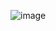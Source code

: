 ![image](https://user-images.githubusercontent.com/33375292/138962853-738855b2-d24a-4457-96b7-9f26c3ee6a24.png)

